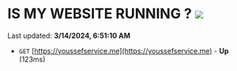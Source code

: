 # IS MY WEBSITE RUNNING ? [![](https://img.shields.io/static/v1?label=Sponsor&message=%E2%9D%A4&logo=GitHub&color=%23fe8e86)](https://github.com/sponsors/<username>)

Last updated: **3/14/2024, 6:51:10 AM**

- `GET` [https://youssefservice.me](https://youssefservice.me) - **Up** (123ms)
